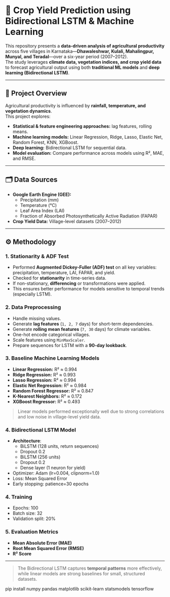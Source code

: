 # 🌾 Crop Yield Prediction using Bidirectional LSTM & Machine Learning

This repository presents a **data-driven analysis of agricultural productivity** across five villages in Karnataka—**Dhawaleshwar, Kulali, Mahalingpur, Munyal, and Teradal**—over a six-year period (2007–2012).  
The study leverages **climate data, vegetation indices, and crop yield data** to forecast agricultural output using both **traditional ML models** and **deep learning (Bidirectional LSTM)**.

---

## 📌 Project Overview
Agricultural productivity is influenced by **rainfall, temperature, and vegetation dynamics**.  
This project explores:

- **Statistical & feature engineering approaches:** lag features, rolling means.
- **Machine learning models:** Linear Regression, Ridge, Lasso, Elastic Net, Random Forest, KNN, XGBoost.
- **Deep learning:** Bidirectional LSTM for sequential data.
- **Model evaluation:** Compare performance across models using R², MAE, and RMSE.

---

## 🗂️ Data Sources
- **Google Earth Engine (GEE):**
  - Precipitation (mm)
  - Temperature (°C)
  - Leaf Area Index (LAI)
  - Fraction of Absorbed Photosynthetically Active Radiation (FAPAR)
- **Crop Yield Data:** Village-level datasets (2007–2012)

---

## ⚙️ Methodology

### 1. Stationarity & ADF Test
- Performed **Augmented Dickey-Fuller (ADF) test** on all key variables: precipitation, temperature, LAI, FAPAR, and yield.
- Checked for **stationarity** in time-series data.
- If non-stationary, **differencing** or transformations were applied.
- This ensures better performance for models sensitive to temporal trends (especially LSTM).

### 2. Data Preprocessing
- Handle missing values.
- Generate **lag features** (`1, 2, 7` days) for short-term dependencies.
- Generate **rolling mean features** (`7, 30` days) for climate variables.
- One-hot encode categorical villages.
- Scale features using `MinMaxScaler`.
- Prepare sequences for LSTM with a **90-day lookback**.

### 3. Baseline Machine Learning Models
- **Linear Regression:** R² ≈ 0.994  
- **Ridge Regression:** R² ≈ 0.993  
- **Lasso Regression:** R² ≈ 0.994  
- **Elastic Net Regression:** R² ≈ 0.984  
- **Random Forest Regressor:** R² ≈ 0.847  
- **K-Nearest Neighbors:** R² ≈ 0.172  
- **XGBoost Regressor:** R² ≈ 0.493  

> Linear models performed exceptionally well due to strong correlations and low noise in village-level yield data.

### 4. Bidirectional LSTM Model
- **Architecture**:
  - BiLSTM (128 units, return sequences)
  - Dropout 0.2
  - BiLSTM (256 units)
  - Dropout 0.2
  - Dense layer (1 neuron for yield)
- Optimizer: Adam (lr=0.004, clipnorm=1.0)
- Loss: Mean Squared Error
- Early stopping: patience=30 epochs

### 4. Training
- Epochs: 100
- Batch size: 32
- Validation split: 20%

### 5. Evaluation Metrics
- **Mean Absolute Error (MAE)**
- **Root Mean Squared Error (RMSE)**
- **R² Score**

---

> The Bidirectional LSTM captures **temporal patterns** more effectively, while linear models are strong baselines for small, structured datasets.





pip install numpy pandas matplotlib scikit-learn statsmodels tensorflow
